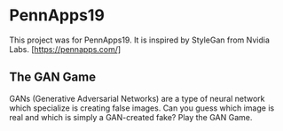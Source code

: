 # PennApps19
This project was for PennApps19. It is inspired by StyleGan from Nvidia Labs. [https://pennapps.com/]

## The GAN Game

GANs (Generative Adversarial Networks) are a type of neural network which specialize is creating false images. Can you guess which image is real and which is simply a GAN-created fake? Play the GAN Game.